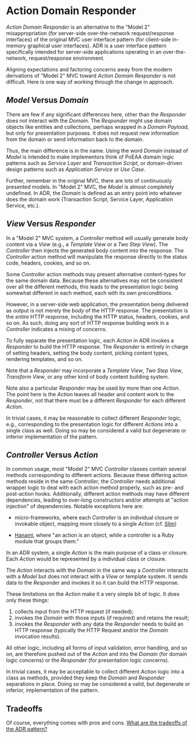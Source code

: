 # Action Domain Responder

_Action Domain Responder_ is an alternative to the "Model 2" misappropriation (for server-side over-the-network request/response interfaces) of the original MVC user interface pattern (for client-side in-memory graphical user interfaces). ADR is a user interface pattern specifically intended for server-side applications operating in an over-the-network, request/response environment.

Aligning expectations and factoring concerns away from the modern derivations of "Model 2" MVC toward _Action Domain Responder_ is not difficult. Here is one way of working through the change in approach.

## _Model_ Versus _Domain_

There are few if any significant differences here, other than the _Responder_ does not interact with the _Domain_. The _Responder_ might use domain objects like entities and collections, perhaps wrapped in a _Domain Payload_, but only for presentation purposes. It does not request new information from the domain or send information back to the domain.

Thus, the main difference is in the name. Using the word _Domain_ instead of _Model_ is intended to make implementors think of PoEAA domain logic patterns such as _Service Layer_ and _Transaction Script_, or domain-driven design patterns such as _Application Service_ or _Use Case_.

Further, remember in the original MVC, there are lots of continuously presented models. In "Model 2" MVC, the _Model_ is almost completely undefined. In ADR, the _Domain_ is defined as an entry point into whatever does the domain work (Transaction Script, Service Layer, Application Service, etc.).

## _View_ Versus _Responder_

In a "Model 2" MVC system, a _Controller_ method will usually generate body content via a _View_ (e.g., a _Template View_ or a _Two Step View_). The _Controller_ then injects the generated body content into the response.  The _Controller_ action method will manipulate the response directly to the status code, headers, cookies, and so on.

Some _Controller_ action methods may present alternative content-types for the same domain data. Because these alternatives may not be consistent over all the different methods, this leads to the presentation logic being somewhat different in each method, each with its own preconditions.

However, in a server-side web application, the presentation being delivered as output is not merely the *body* of the HTTP response. The presentation is the *entire* HTTP response, including the HTTP status, headers, cookies, and so on. As such, doing any sort of HTTP response building work in a _Controller_ indicates a mixing of concerns.

To fully separate the presentation logic, each _Action_ in ADR invokes a _Responder_ to build the HTTP response. The _Responder_ is entirely in charge of setting headers, setting the body content, picking content types, rendering templates, and so on.

Note that a _Responder_ may incorporate a _Template View_, _Two Step View_, _Transform View_, or any other kind of body content building system.

Note also a particular _Responder_ may be used by more than one _Action_. The point here is the _Action_ leaves all header and content work to the _Responder_, not that there must be a different _Responder_ for each different _Action_.

In trivial cases, it may be reasonable to collect different _Responder_ logic, e.g., corresponding to the presentation logic for different _Actions_ into a single class as well. Doing so may be considered a valid but degenerate or inferior implementation of the pattern.

## _Controller_ Versus _Action_

In common usage, most "Model 2" MVC _Controller_ classes contain several methods corresponding to different actions. Because these differing action methods reside in the same _Controller_, the _Controller_ needs additional wrapper logic to deal with each action method properly, such as pre- and post-action hooks.  Additionally, different action methods may have different dependencies, leading to over-long constructors and/or attempts at "action injection" of dependencies. Notable exceptions here are:

-  micro-frameworks, where each _Controller_ is an individual closure or invokable object, mapping more closely to a single _Action_ (cf. [Slim](http://slimframework.com))

- [Hanami](http://hanamirb.org/guides/1.0/actions/overview/), where "an action is an object, while a controller is a Ruby module that groups them."

In an ADR system, a single _Action_ is the main purpose of a class or closure. Each _Action_ would be represented by a individual class or closure.

The _Action_ interacts with the _Domain_ in the same way a _Controller_ interacts with a _Model_ but does not interact with a _View_ or template system. It sends data to the _Responder_ and invokes it so it can build the HTTP response.

These limitations on the _Action_ make it a very simple bit of logic. It does only these things:

1. collects input from the HTTP request (if needed);
2. invokes the _Domain_ with those inputs (if required) and retains the result;
2. invokes the _Responder_ with any data the _Responder_ needs to build an HTTP response (typically the HTTP Request and/or the _Domain_ invocation results).

All other logic, including all forms of input validation, error handling, and so on, are therefore pushed out of the _Action_ and into the _Domain_ (for domain logic concerns) or the _Responder_ (for presentation logic concerns).

In trivial cases, it may be acceptable to collect different _Action_ logic into a class as methods, provided they keep the _Domain_ and _Responder_ separations in place. Doing so may be considered a valid, but degenerate or inferior, implementation of the pattern.

## Tradeoffs

Of course, everything comes with pros and cons. [What are the tradeoffs of the ADR pattern?](./TRADEOFFS.md)
